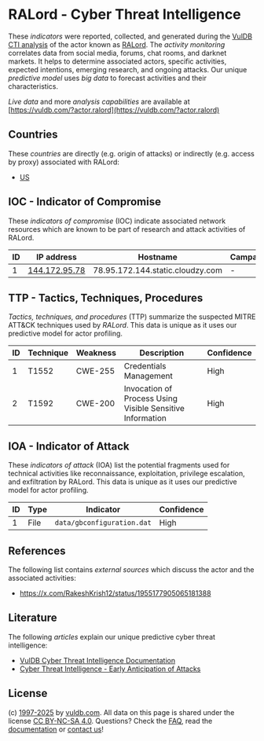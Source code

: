 # RALord - Cyber Threat Intelligence

These _indicators_ were reported, collected, and generated during the [VulDB CTI analysis](https://vuldb.com/?kb.cti) of the actor known as [RALord](https://vuldb.com/?actor.ralord). The _activity monitoring_ correlates data from social media, forums, chat rooms, and darknet markets. It helps to determine associated actors, specific activities, expected intentions, emerging research, and ongoing attacks. Our unique _predictive model_ uses _big data_ to forecast activities and their characteristics.

_Live data_ and more _analysis capabilities_ are available at [https://vuldb.com/?actor.ralord](https://vuldb.com/?actor.ralord)

## Countries

These _countries_ are directly (e.g. origin of attacks) or indirectly (e.g. access by proxy) associated with RALord:

* [US](https://vuldb.com/?country.us)

## IOC - Indicator of Compromise

These _indicators of compromise_ (IOC) indicate associated network resources which are known to be part of research and attack activities of RALord.

ID | IP address | Hostname | Campaign | Confidence
-- | ---------- | -------- | -------- | ----------
1 | [144.172.95.78](https://vuldb.com/?ip.144.172.95.78) | 78.95.172.144.static.cloudzy.com | - | High

## TTP - Tactics, Techniques, Procedures

_Tactics, techniques, and procedures_ (TTP) summarize the suspected MITRE ATT&CK techniques used by _RALord_. This data is unique as it uses our predictive model for actor profiling.

ID | Technique | Weakness | Description | Confidence
-- | --------- | -------- | ----------- | ----------
1 | T1552 | CWE-255 | Credentials Management | High
2 | T1592 | CWE-200 | Invocation of Process Using Visible Sensitive Information | High

## IOA - Indicator of Attack

These _indicators of attack_ (IOA) list the potential fragments used for technical activities like reconnaissance, exploitation, privilege escalation, and exfiltration by RALord. This data is unique as it uses our predictive model for actor profiling.

ID | Type | Indicator | Confidence
-- | ---- | --------- | ----------
1 | File | `data/gbconfiguration.dat` | High

## References

The following list contains _external sources_ which discuss the actor and the associated activities:

* https://x.com/RakeshKrish12/status/1955177905065181388

## Literature

The following _articles_ explain our unique predictive cyber threat intelligence:

* [VulDB Cyber Threat Intelligence Documentation](https://vuldb.com/?kb.cti)
* [Cyber Threat Intelligence - Early Anticipation of Attacks](https://www.scip.ch/en/?labs.20201022)

## License

(c) [1997-2025](https://vuldb.com/?kb.changelog) by [vuldb.com](https://vuldb.com/?kb.about). All data on this page is shared under the license [CC BY-NC-SA 4.0](https://creativecommons.org/licenses/by-nc-sa/4.0/). Questions? Check the [FAQ](https://vuldb.com/?kb.faq), read the [documentation](https://vuldb.com/?kb) or [contact us](https://vuldb.com/?contact)!
